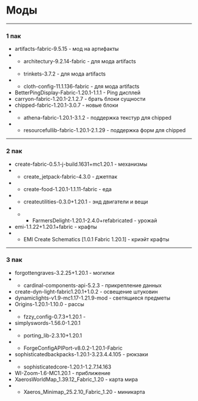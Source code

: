 # Моды
---

### 1 пак
+ artifacts-fabric-9.5.15 - мод на артифакты
+ + architectury-9.2.14-fabric - для мода artifacts
+ + trinkets-3.7.2 - для мода artifacts
+ + cloth-config-11.1.136-fabric - для мода artifacts
+ BetterPingDisplay-Fabric-1.20.1-1.1.1 - Ping дисплей
+ carryon-fabric-1.20.1-2.1.2.7 - брать блоки сущности
+ chipped-fabric-1.20.1-3.0.7 - новые блоки
+ + athena-fabric-1.20.1-3.1.2 - поддержка текстур для chipped
+ + resourcefullib-fabric-1.20.1-2.1.29 - поддержка форм для chipped
---
### 2 пак
+ create-fabric-0.5.1-j-build.1631+mc1.20.1 - механизмы
+ + create_jetpack-fabric-4.3.0 - джетпак
+ + create-food-1.20.1-1.1.11-fabric - еда
+ + createutilities-0.3.0+1.20.1 - энд двигатели и вещи
+ + + FarmersDelight-1.20.1-2.4.0+refabricated - урожай
+ emi-1.1.22+1.20.1+fabric - крафты
+ + EMI Create Schematics [1.0.1 Fabric 1.20.1] - криэйт крафты 
---
### 3 пак
+ forgottengraves-3.2.25+1.20.1 - могилки
+ + cardinal-components-api-5.2.3 - прикрепление данных
+ create-dyn-light-fabric1.20.1+1.0.2 - освещение штуковин
+ dynamiclights-v1.9-mc1.17-1.21.9-mod - светящиеся предметы
+ Origins-1.20.1-1.10.0 - рассы
+ + fzzy_config-0.7.3+1.20.1 - 
+ simplyswords-1.56.0-1.20.1
+ + porting_lib-2.3.10+1.20.1
+ + ForgeConfigAPIPort-v8.0.2-1.20.1-Fabric
+ sophisticatedbackpacks-1.20.1-3.23.4.4.105 - рюкзаки
+ + sophisticatedcore-1.20.1-1.2.7.14.163
+ WI-Zoom-1.6-MC1.20.1 - приближение
+ XaerosWorldMap_1.39.12_Fabric_1.20 - карта мира
+ + Xaeros_Minimap_25.2.10_Fabric_1.20 - миникарта
